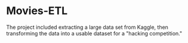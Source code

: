 # Movies-ETL
The project included extracting a large data set from Kaggle, then transforming the data into a usable dataset for a "hacking competition."

